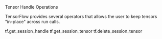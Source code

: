 Tensor Handle Operations

TensorFlow provides several operators that allows the user to keep tensors "in-place" across run calls.

tf.get_session_handle
tf.get_session_tensor
tf.delete_session_tensor